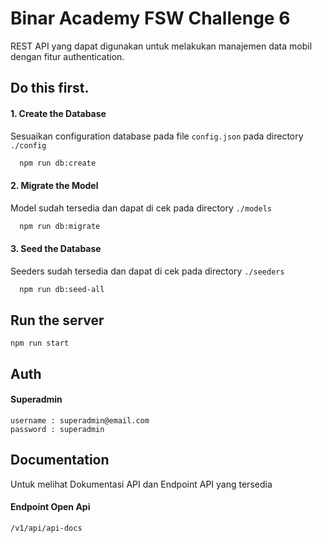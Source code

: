 
# Binar Academy FSW Challenge 6

REST API yang dapat digunakan untuk melakukan manajemen data mobil dengan fitur authentication.



## Do this first.

#### 1. Create the Database
Sesuaikan configuration database pada file `config.json` pada directory `./config`
```bash
  npm run db:create
```

#### 2. Migrate the Model
Model sudah tersedia dan dapat di cek pada directory `./models`
```bash
  npm run db:migrate
```

#### 3. Seed the Database
Seeders sudah tersedia dan dapat di cek pada directory `./seeders`
```bash
  npm run db:seed-all
```
## Run the server
```
npm run start
```
## Auth
#### Superadmin

```
username : superadmin@email.com
password : superadmin
```
## Documentation

Untuk melihat Dokumentasi API dan Endpoint API yang tersedia

#### Endpoint Open Api

```
/v1/api/api-docs
```
